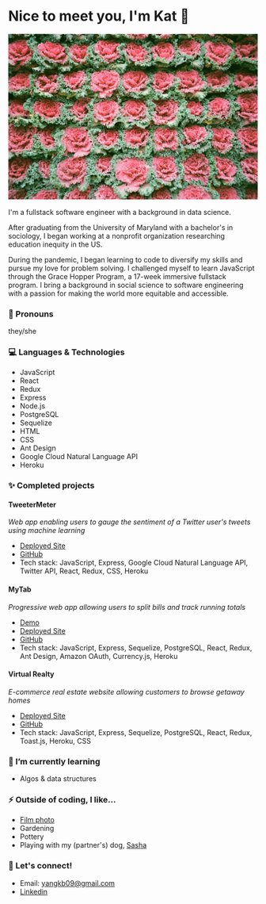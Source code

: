 # Nice to meet you, I'm Kat :dizzy:

<img src="/public/cabbages.jpg" alt="Wall of cabbages in Shanghai, China" id="cabbages"/>

I'm a fullstack software engineer with a background in data science.

After graduating from the University of Maryland with a bachelor's in sociology, I began working at a nonprofit organization researching education inequity in the US.

During the pandemic, I began learning to code to diversify my skills and pursue my love for problem solving. I challenged myself to learn JavaScript through the Grace Hopper Program, a 17-week immersive fullstack program. I bring a background in social science to software engineering with a passion for making the world more equitable and accessible.

### :blossom: Pronouns
they/she

### :computer: Languages & Technologies
* JavaScript
* React 
* Redux 
* Express
* Node.js
* PostgreSQL
* Sequelize
* HTML
* CSS
* Ant Design
* Google Cloud Natural Language API
* Heroku

### :sparkles: Completed projects
#### TweeterMeter
*Web app enabling users to gauge the sentiment of a Twitter user's tweets using machine learning*
* [Deployed Site](https://tweetermeter.herokuapp.com/)
* [GitHub](https://github.com/yangkb09/TweeterMeter)
* Tech stack: JavaScript, Express, Google Cloud Natural Language API, Twitter API, React, Redux, CSS, Heroku

#### MyTab
*Progressive web app allowing users to split bills and track running totals*
* [Demo](https://www.youtube.com/watch?v=2W1JQJa7L5c&list=PLx0iOsdUOUmnwv1vrUcoOhP736-omYGMN&index=6&ab_channel=FullstackAcademy)
* [Deployed Site](https://mytab-ghp.herokuapp.com/signup)
* [GitHub](https://github.com/yangkb09/MyTab)
* Tech stack: JavaScript, Express, Sequelize, PostgreSQL, React, Redux, Ant Design, Amazon OAuth, Currency.js, Heroku

#### Virtual Realty
*E-commerce real estate website allowing customers to browse getaway homes*
* [Deployed Site](https://virtual-realty.herokuapp.com/)
* [GitHub](https://github.com/yangkb09/GraceShopper)
* Tech stack: JavaScript, Express, Sequelize, PostgreSQL, React, Redux, Toast.js, Heroku, CSS

### 🔭 I’m currently learning
* Algos & data structures

### :zap: Outside of coding, I like...
* [Film photo](https://photos.app.goo.gl/u1BFwkHdZuSideYF6)
* Gardening
* Pottery
* Playing with my (partner's) dog, [Sasha](https://photos.app.goo.gl/egZCirMfkPbbGYCU8)

### :email: Let's connect!
* Email: yangkb09@gmail.com
* [Linkedin](https://www.linkedin.com/in/yangkb09/)
